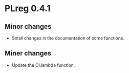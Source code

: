 # PLreg 0.4.1

## Minor changes

* Small changes in the documentation of some functions.

## Miner changes

* Update the CI.lambda function.